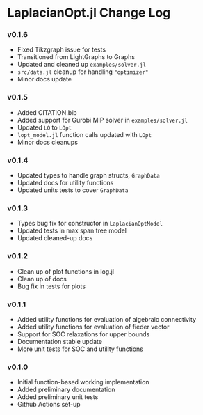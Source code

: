 LaplacianOpt.jl Change Log
=========================


### v0.1.6
- Fixed Tikzgraph issue for tests 
- Transitioned from LightGraphs to Graphs
- Updated and cleaned up `examples/solver.jl`
- `src/data.jl` cleanup for handling `"optimizer"`
- Minor docs update

### v0.1.5
- Added CITATION.bib
- Added support for Gurobi MIP solver in `examples/solver.jl` 
- Updated `LO` to `LOpt`
- `lopt_model.jl` function calls updated with `LOpt`
- Minor docs cleanups

### v0.1.4 
- Updated types to handle graph structs, `GraphData`
- Updated docs for utility functions
- Updated units tests to cover `GraphData`

### v0.1.3
- Types bug fix for constructor in `LaplacianOptModel`
- Updated tests in max span tree model 
- Updated cleaned-up docs

### v0.1.2
- Clean up of plot functions in log.jl
- Clean up of docs 
- Bug fix in tests for plots

### v0.1.1
- Added utility functions for evaluation of algebraic connectivity 
- Added utility functions for evaluation of fieder vector
- Support for SOC relaxations for upper bounds 
- Documentation stable update
- More unit tests for SOC and utility functions

### v0.1.0
- Initial function-based working implementation 
- Added preliminary documentation 
- Added preliminary unit tests
- Github Actions set-up
